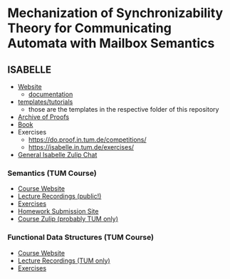# Mechanization of Synchronizability Theory for Communicating Automata with Mailbox Semantics


## ISABELLE
- [Website](https://isabelle.in.tum.de)
    - [documentation](https://isabelle.in.tum.de/documentation.html)
- [templates/tutorials](http://www.concrete-semantics.org/exercises.html)
    - those are the templates in the respective folder of this repository
- [Archive of Proofs](https://www.isa-afp.org/)
- [Book](http://www.concrete-semantics.org/)
- Exercises
    - https://do.proof.in.tum.de/competitions/
    - https://isabelle.in.tum.de/exercises/
- [General Isabelle Zulip Chat](https://isabelle.zulipchat.com/)
### Semantics (TUM Course)
- [Course Website](https://www21.in.tum.de/teaching/semantics/WS24/index.html)
- [Lecture Recordings (public!)](https://live.rbg.tum.de/?year=2023&term=W&slug=Sem&view=3)
- [Exercises](https://www21.in.tum.de/teaching/semantics/WS24/exercises.html)
- [Homework Submission Site](https://do.proof.in.tum.de/competitions/contest/43/)
- [Course Zulip (probably TUM only)](https://zulip.in.tum.de/#narrow/stream/2472-Semantics-2024-Discussion)
### Functional Data Structures (TUM Course)
- [Course Website](https://www21.in.tum.de/teaching/fds/SS24/index.html)
- [Lecture Recordings (TUM only)](https://live.rbg.tum.de/?year=2024&term=S&slug=FDS&view=3)
- [Exercises](https://www21.in.tum.de/teaching/fds/SS24/exercises.html)

